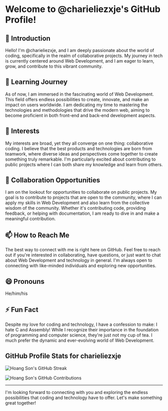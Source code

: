 # Welcome to @charieliezxje's GitHub Profile!

## 👋 Introduction
Hello! I'm @charieliezxje, and I am deeply passionate about the world of coding, specifically in the realm of collaborative projects. My journey in tech is currently centered around Web Development, and I am eager to learn, grow, and contribute to this vibrant community.

## 🌱 Learning Journey
As of now, I am immersed in the fascinating world of Web Development. This field offers endless possibilities to create, innovate, and make an impact on users worldwide. I am dedicating my time to mastering the technologies and methodologies that drive the modern web, aiming to become proficient in both front-end and back-end development aspects.

## 👀 Interests
My interests are broad, yet they all converge on one thing: collaborative coding. I believe that the best products and technologies are born from teamwork, where diverse ideas and perspectives come together to create something truly remarkable. I'm particularly excited about contributing to public projects where I can both share my knowledge and learn from others.

## 💞️ Collaboration Opportunities
I am on the lookout for opportunities to collaborate on public projects. My goal is to contribute to projects that are open to the community, where I can apply my skills in Web Development and also learn from the collective wisdom of the community. Whether it's contributing code, providing feedback, or helping with documentation, I am ready to dive in and make a meaningful contribution.

## 📫 How to Reach Me
The best way to connect with me is right here on GitHub. Feel free to reach out if you're interested in collaborating, have questions, or just want to chat about Web Development and technology in general. I'm always open to connecting with like-minded individuals and exploring new opportunities.

## 😄 Pronouns
He/him/his

## ⚡ Fun Fact
Despite my love for coding and technology, I have a confession to make: I hate C and Assembly! While I recognize their importance in the foundation of programming and computer science, they're just not my cup of tea. I much prefer the dynamic and ever-evolving world of Web Development.

## GitHub Profile Stats for charieliezxje

![Hoang Son's GitHub Streak](https://github-readme-streak-stats.herokuapp.com/?user=charieliezxje&theme=radical)

![Hoang Son's GitHub Contributions](https://github-contribution-stats.vercel.app/api/?username=charieliezxje&theme=radical&layout=compact)

---

I'm looking forward to connecting with you and exploring the endless possibilities that coding and technology have to offer. Let's make something great together!
